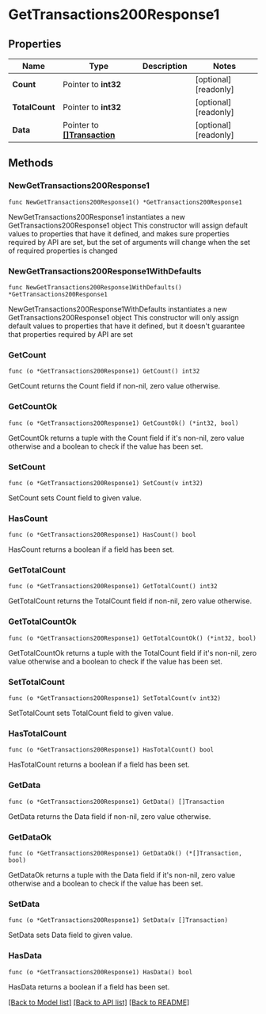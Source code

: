 # GetTransactions200Response1

## Properties

Name | Type | Description | Notes
------------ | ------------- | ------------- | -------------
**Count** | Pointer to **int32** |  | [optional] [readonly] 
**TotalCount** | Pointer to **int32** |  | [optional] [readonly] 
**Data** | Pointer to [**[]Transaction**](Transaction.md) |  | [optional] [readonly] 

## Methods

### NewGetTransactions200Response1

`func NewGetTransactions200Response1() *GetTransactions200Response1`

NewGetTransactions200Response1 instantiates a new GetTransactions200Response1 object
This constructor will assign default values to properties that have it defined,
and makes sure properties required by API are set, but the set of arguments
will change when the set of required properties is changed

### NewGetTransactions200Response1WithDefaults

`func NewGetTransactions200Response1WithDefaults() *GetTransactions200Response1`

NewGetTransactions200Response1WithDefaults instantiates a new GetTransactions200Response1 object
This constructor will only assign default values to properties that have it defined,
but it doesn't guarantee that properties required by API are set

### GetCount

`func (o *GetTransactions200Response1) GetCount() int32`

GetCount returns the Count field if non-nil, zero value otherwise.

### GetCountOk

`func (o *GetTransactions200Response1) GetCountOk() (*int32, bool)`

GetCountOk returns a tuple with the Count field if it's non-nil, zero value otherwise
and a boolean to check if the value has been set.

### SetCount

`func (o *GetTransactions200Response1) SetCount(v int32)`

SetCount sets Count field to given value.

### HasCount

`func (o *GetTransactions200Response1) HasCount() bool`

HasCount returns a boolean if a field has been set.

### GetTotalCount

`func (o *GetTransactions200Response1) GetTotalCount() int32`

GetTotalCount returns the TotalCount field if non-nil, zero value otherwise.

### GetTotalCountOk

`func (o *GetTransactions200Response1) GetTotalCountOk() (*int32, bool)`

GetTotalCountOk returns a tuple with the TotalCount field if it's non-nil, zero value otherwise
and a boolean to check if the value has been set.

### SetTotalCount

`func (o *GetTransactions200Response1) SetTotalCount(v int32)`

SetTotalCount sets TotalCount field to given value.

### HasTotalCount

`func (o *GetTransactions200Response1) HasTotalCount() bool`

HasTotalCount returns a boolean if a field has been set.

### GetData

`func (o *GetTransactions200Response1) GetData() []Transaction`

GetData returns the Data field if non-nil, zero value otherwise.

### GetDataOk

`func (o *GetTransactions200Response1) GetDataOk() (*[]Transaction, bool)`

GetDataOk returns a tuple with the Data field if it's non-nil, zero value otherwise
and a boolean to check if the value has been set.

### SetData

`func (o *GetTransactions200Response1) SetData(v []Transaction)`

SetData sets Data field to given value.

### HasData

`func (o *GetTransactions200Response1) HasData() bool`

HasData returns a boolean if a field has been set.


[[Back to Model list]](../README.md#documentation-for-models) [[Back to API list]](../README.md#documentation-for-api-endpoints) [[Back to README]](../README.md)


